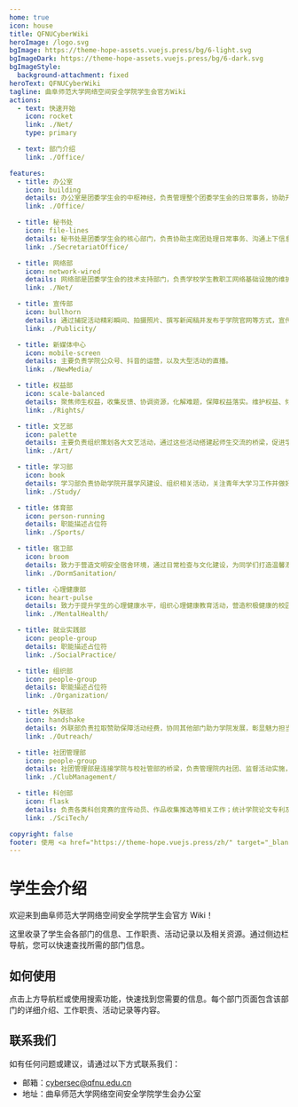 ```yaml
---
home: true
icon: house
title: QFNUCyberWiki
heroImage: /logo.svg
bgImage: https://theme-hope-assets.vuejs.press/bg/6-light.svg
bgImageDark: https://theme-hope-assets.vuejs.press/bg/6-dark.svg
bgImageStyle:
  background-attachment: fixed
heroText: QFNUCyberWiki
tagline: 曲阜师范大学网络空间安全学院学生会官方Wiki
actions:
  - text: 快速开始
    icon: rocket
    link: ./Net/
    type: primary

  - text: 部门介绍
    link: ./Office/

features:
  - title: 办公室
    icon: building
    details: 办公室是团委学生会的中枢神经，负责管理整个团委学生会的日常事务，协助开展大型活动，负责与老师沟通，作为老师、主席团与其他部门之间的桥梁，促进学生会各个部门的统筹和协调。
    link: ./Office/

  - title: 秘书处
    icon: file-lines
    details: 秘书处是团委学生会的核心部门，负责协助主席团处理日常事务、沟通上下信息、起草管理文件文案，并在学院活动中发挥枢纽作用和中坚力量。
    link: ./SecretariatOffice/

  - title: 网络部
    icon: network-wired
    details: 网络部是团委学生会的技术支持部门，负责学校学生教职工网络基础设施的维护、网络安全防护、网络资源管理以及网络技术支持。
    link: ./Net/

  - title: 宣传部
    icon: bullhorn
    details: 通过捕捉活动精彩瞬间、拍摄照片、撰写新闻稿并发布于学院官网等方式，宣传学院各类活动，彰显学院精神面貌与学风建设成果，激发学生参与热情，推动学院发展。
    link: ./Publicity/

  - title: 新媒体中心
    icon: mobile-screen
    details: 主要负责学院公众号、抖音的运营，以及大型活动的直播。
    link: ./NewMedia/

  - title: 权益部
    icon: scale-balanced
    details: 聚焦师生权益，收集反馈、协调资源，化解难题，保障权益落实。维护权益、倾听诉求、对接各方，全力为师生营造良好环境。深入调研权益问题，积极沟通协调，推动师生权益保障工作。
    link: ./Rights/

  - title: 文艺部
    icon: palette
    details: 主要负责组织策划各大文艺活动，通过这些活动搭建起师生交流的桥梁，促进学院文化的繁荣和学生综合素质的全面发展。
    link: ./Art/

  - title: 学习部
    icon: book
    details: 学习部负责协助学院开展学风建设、组织相关活动，关注青年大学习工作并做好督促、核验与统计，同时加强与班委沟通，及时解决同学们学习方面的问题。
    link: ./Study/

  - title: 体育部
    icon: person-running
    details: 职能描述占位符
    link: ./Sports/

  - title: 宿卫部
    icon: broom
    details: 致力于营造文明安全宿舍环境，通过日常检查与文化建设，为同学们打造温馨港湾。
    link: ./DormSanitation/

  - title: 心理健康部
    icon: heart-pulse
    details: 致力于提升学生的心理健康水平，组织心理健康教育活动，营造积极健康的校园心理环境。
    link: ./MentalHealth/

  - title: 就业实践部
    icon: people-group
    details: 职能描述占位符
    link: ./SocialPractice/

  - title: 组织部
    icon: people-group
    details: 职能描述占位符
    link: ./Organization/

  - title: 外联部
    icon: handshake
    details: 外联部负责拉取赞助保障活动经费，协同其他部门助力学院发展，彰显魅力担当。
    link: ./Outreach/

  - title: 社团管理部
    icon: people-group
    details: 社团管理部是连接学院与校社管部的桥梁，负责管理院内社团、监督活动实施，并通过策划丰富活动促进学生全面发展。
    link: ./ClubManagement/

  - title: 科创部
    icon: flask
    details: 负责各类科创竞赛的宣传动员、作品收集推选等相关工作；统计学院论文专利及竞赛情况；收集整理科创比赛相关信息。
    link: ./SciTech/

copyright: false
footer: 使用 <a href="https://theme-hope.vuejs.press/zh/" target="_blank">VuePress Theme Hope</a> 主题 | MIT 协议, 版权所有 © 2025-至今 QFNUCyberWiki
---
```


# 学生会介绍

欢迎来到曲阜师范大学网络空间安全学院学生会官方 Wiki！

这里收录了学生会各部门的信息、工作职责、活动记录以及相关资源。通过侧边栏导航，您可以快速查找所需的部门信息。

## 如何使用

点击上方导航栏或使用搜索功能，快速找到您需要的信息。每个部门页面包含该部门的详细介绍、工作职责、活动记录等内容。

## 联系我们

如有任何问题或建议，请通过以下方式联系我们：

- 邮箱：cybersec@qfnu.edu.cn
- 地址：曲阜师范大学网络空间安全学院学生会办公室
